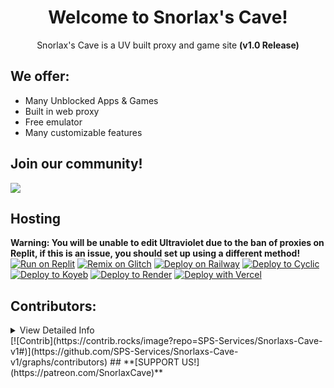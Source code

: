 <div align="center">
  
# Welcome to Snorlax's Cave!
Snorlax's Cave is a UV built proxy and game site **(v1.0 Release)**
</div>

## We offer:
- Many Unblocked Apps & Games
- Built in web proxy
- Free emulator
- Many customizable features

## Join our community!
<a align="center" href="https://discord.gg/Cqaa8x82Ch">
    <img src="https://invidget.switchblade.xyz/Cqaa8x82Ch?theme=dark"/>
</a>

## Hosting
**Warning: You will be unable to edit Ultraviolet due to the ban of proxies on Replit, if this is an issue, you should set up using a different method!**<br/>
[![Run on Replit](https://binbashbanana.github.io/deploy-buttons/buttons/remade/replit.svg)](https://replit.com/github/SPS-Services/Snorlaxs-Cave-v1)
[![Remix on Glitch](https://binbashbanana.github.io/deploy-buttons/buttons/remade/glitch.svg)](https://glitch.com/edit/#!/import/github/SPS-Services/Snorlaxs-Cave-v1)
[![Deploy on Railway](https://binbashbanana.github.io/deploy-buttons/buttons/remade/railway.svg)](https://railway.app/new/template?template=https://github.com/SPS-Services/Snorlaxs-Cave-v1)
[![Deploy to Cyclic](https://binbashbanana.github.io/deploy-buttons/buttons/remade/cyclic.svg)](https://app.cyclic.sh/api/app/deploy/art-class/v4)
[![Deploy to Koyeb](https://binbashbanana.github.io/deploy-buttons/buttons/remade/koyeb.svg)](https://app.koyeb.com/deploy?type=git&repository=github.com/SPS-Services/Snorlaxs-Cave-v1&branch=main&name=Snorlaxs-Cave-v1)
[![Deploy to Render](https://binbashbanana.github.io/deploy-buttons/buttons/remade/render.svg)](https://render.com/deploy?repo=https://github.com/SPS-Services/Snorlaxs-Cave-v1)
[![Deploy with Vercel](https://binbashbanana.github.io/deploy-buttons/buttons/remade/vercel.svg)](https://vercel.com/new/clone?repositoryurl=https://github.com/SPS-Services/Snorlaxs-Cave-v1)
## Contributors:
<details>
  <summary>View Detailed Info</summary>
- **[Snorlax](https://github.com/snorlaxscave)** (Owner)
- **[Derpman](https://github.com/DerpmanDev)** (Head Developer)
- **[Xineese](https://github.com/mecharis-420)**
- **[tlochsta](https://github.com/TlochstaDev)**
- **[Peak](https://github.com/NottPeak)**
- **[Asleep](https://github.com/Asleep123)**
</details>
[![Contrib](https://contrib.rocks/image?repo=SPS-Services/Snorlaxs-Cave-v1#)](https://github.com/SPS-Services/Snorlaxs-Cave-v1/graphs/contributors)
## **[SUPPORT US!](https://patreon.com/SnorlaxCave)**
